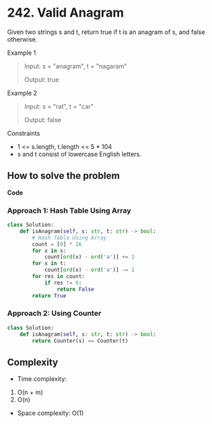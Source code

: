 # 242. Valid Anagram
<Badge type="tip" text="Easy" />[<Badge type="info" text="LeetCode" />](https://leetcode.com/problems/valid-anagram/)

Given two strings s and t, return true if t is an anagram of s, and false otherwise.

Example 1
> Input: s = "anagram", t = "nagaram"
>
> Output: true

Example 2
> Input: s = "rat", t = "car"
>
> Output: false

Constraints
- 1 <= s.length, t.length <= 5 * 104
- s and t consist of lowercase English letters.


## How to solve the problem

**Code**

### Approach 1: Hash Table Using Array
```Python
class Solution:
    def isAnagram(self, s: str, t: str) -> bool:
        # Hash Table Using Array
        count = [0] * 26
        for x in s:
            count[ord(x) - ord('a')] += 1
        for x in t:
            count[ord(x) - ord('a')] -= 1
        for res in count:
            if res != 0:
                return False
        return True
```

### Approach 2: Using Counter
```Python
class Solution:
    def isAnagram(self, s: str, t: str) -> bool:
        return Counter(s) == Counter(t)
```

## Complexity
- Time complexity: 
1. O(n + m)
2. O(n)
- Space complexity: O(1) 